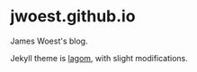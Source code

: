# jwoest.github.io

James Woest's blog.

Jekyll theme is [lagom](https://github.com/swanson/lagom), with slight modifications.

